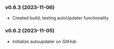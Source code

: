 <!-- 
### vVersionN (yyyy-mm-dd)
  - feature: new feature added/edited description
  - fix: description
  - etc: etc
 -->

### v0.6.3 (2023-11-06)
  - Created build, testing autoUpdater functionality

### v0.6.2 (2023-11-05)
  - Initialize autoupdater on GitHub

